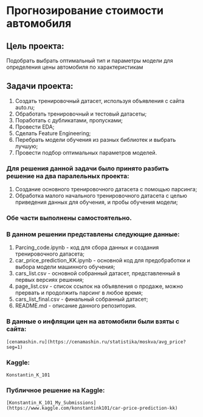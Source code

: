 # Прогнозирование стоимости автомобиля

## Цель проекта:
Подобрать выбрать оптимальный тип и параметры модели для определения цены автомобиля по характеристикам

## Задачи проекта:
1. Создать тренировочный датасет, используя объявления с сайта auto.ru;
2. Обработать тренировочный и тестовый датасеты;
3. Поработать с дубликатами, пропусками;
4. Провести EDA;
5. Сделать Feature Engineering;
6. Перебрать модели обучения из разных библиотек и выбрать лучшую;
7. Провести подбор оптимальных параметров моделей.

### Для решения данной задачи было принято разбить решение на два паралельных проекта:
1. Создание основного тренировочного датасета с помощью парсинга;
2. Обработка малого начального тренировочного датасета с целью приведения данных для обучения, и пробы обучения модели;

### Обе части выполнены самостоятельно.

### В данном решении представлены следующие данные:
1. Parcing_code.ipynb - код для сбора данных и создания тренировочного датасета;
2. car_price_prediction_KK.ipynb - основной код для предобработки и выбора модели машинного обучения;
3. cars_list.csv - основной собранный датасет, представленный в первых версиях решения;
4. page_list.csv - список ссылок на объявления о продаже, можно прервать и продолжить парсинг в любое время;
5. cars_list_final.csv - финальный собранный датасет;
6. README.md - описание данного репозитория.

### В данные о инфляции цен на автомобили были взяты с сайта:
	[cenamashin.ru](https://cenamashin.ru/statistika/moskva/avg_price?seg=1)

### Kaggle:
	Konstantin_K_101
  
### Публичное решение на Kaggle:
	[Konstantin_K_101_My_Submissions](https://www.kaggle.com/konstantink101/car-price-prediction-kk)
